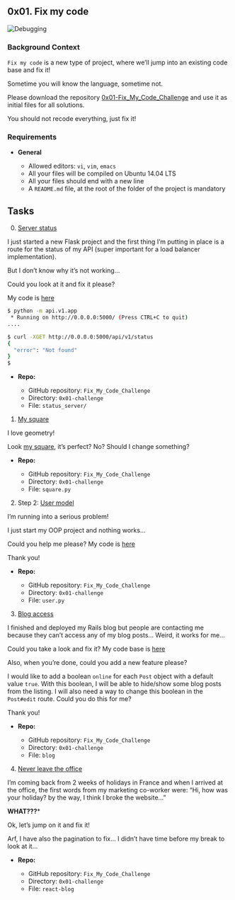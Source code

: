 ## 0x01. Fix my code

![Debugging](https://img.shields.io/badge/Debugging-red)

### Background Context

`Fix my code` is a new type of project, where we’ll jump into an existing code base and fix it!

Sometime you will know the language, sometime not.

Please download the repository [0x01-Fix_My_Code_Challenge](https://github.com/alx-tools/0x01-Fix_My_Code_Challenge) and use it as initial files for all solutions.

You should not recode everything, just fix it!

### Requirements

* **General**

	- Allowed editors: `vi`, `vim`, `emacs`
	- All your files will be compiled on Ubuntu 14.04 LTS
	- All your files should end with a new line
	- A `README.md` file, at the root of the folder of the project is mandatory

## Tasks

0. [Server status](status_server/)

I just started a new Flask project and the first thing I’m putting in place is a route for the status of my API (super important for a load balancer implementation).

But I don’t know why it’s not working…

Could you look at it and fix it please?

My code is [here](https://github.com/alx-tools/0x01-Fix_My_Code_Challenge/tree/master/status_server/)

```sh
$ python -m api.v1.app 
 * Running on http://0.0.0.0:5000/ (Press CTRL+C to quit)
....
```

```sh
$ curl -XGET http://0.0.0.0:5000/api/v1/status
{
  "error": "Not found"
}
$
```

* **Repo:**

	- GitHub repository: `Fix_My_Code_Challenge`
	- Directory: `0x01-challenge`
	- File: `status_server/`

1. [My square](square.py)

I love geometry!

Look [my square](https://github.com/alx-tools/0x01-Fix_My_Code_Challenge/blob/master/square.py), it’s perfect? No? Should I change something?

* **Repo:**

	- GitHub repository: `Fix_My_Code_Challenge`
	- Directory: `0x01-challenge`
	- File: `square.py`

2. Step 2: [User model](user.py)

I’m running into a serious problem!

I just start my OOP project and nothing works…

Could you help me please? My code is [here](https://github.com/alx-tools/0x01-Fix_My_Code_Challenge/blob/master/user.py)

Thank you!

* **Repo:**

	- GitHub repository: `Fix_My_Code_Challenge`
	- Directory: `0x01-challenge`
	- File: `user.py`

3. [Blog access](blog)

I finished and deployed my Rails blog but people are contacting me because they can’t access any of my blog posts… Weird, it works for me…

Could you take a look and fix it? My code base is [here](https://github.com/alx-tools/0x01-Fix_My_Code_Challenge/tree/master/blog)

Also, when you’re done, could you add a new feature please?

I would like to add a boolean `online` for each `Post` object with a default value `true`. With this boolean, I will be able to hide/show some blog posts from the listing. I will also need a way to change this boolean in the `Post#edit` route. Could you do this for me?

Thank you!

* **Repo:**

	- GitHub repository: `Fix_My_Code_Challenge`
	- Directory: `0x01-challenge`
	- File: `blog`

4. [Never leave the office](react-blog)

I’m coming back from 2 weeks of holidays in France and when I arrived at the office, the first words from my marketing co-worker were: “Hi, how was your holiday? by the way, I think I broke the website…”

**WHAT???***

Ok, let’s jump on it and fix it!

Arf, I have also the pagination to fix… I didn’t have time before my break to look at it…

* **Repo:**

	- GitHub repository: `Fix_My_Code_Challenge`
	- Directory: `0x01-challenge`
	- File: `react-blog`
